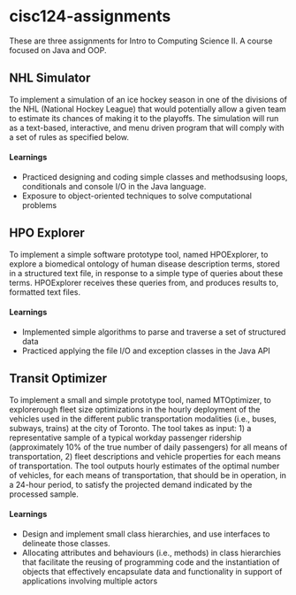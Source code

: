 # cisc124-assignments
These are three assignments for Intro to Computing Science II. A course focused on Java and OOP.

## NHL Simulator
To implement a simulation of an ice hockey season in one of the divisions of the NHL (National Hockey League) that would potentially allow a given team to estimate its chances of making it to the playoffs. The simulation will run as a text-based, interactive, and menu driven program that will comply with a set of rules as specified below.
#### Learnings
* Practiced designing and coding simple classes and methodsusing loops, conditionals and console I/O in the Java language.
* Exposure to object-oriented techniques to solve computational problems



## HPO Explorer
To implement a simple software prototype tool, named HPOExplorer, to explore a biomedical ontology of human disease description terms, stored in a structured text file, in response to a simple type of queries about these terms. HPOExplorer receives these queries from, and produces results to, formatted text files.
#### Learnings
* Implemented simple algorithms to parse and traverse a set of structured data
* Practiced applying the file I/O and exception classes in the Java API



## Transit Optimizer
To implement a small and simple prototype tool, named MTOptimizer, to explorerough fleet size optimizations in the hourly deployment of the vehicles used in the different public transportation modalities (i.e., buses, subways, trains) at the city of Toronto. The tool takes as input: 1) a representative sample of a typical workday passenger ridership (approximately 10% of the true number of daily passengers) for all means of transportation, 2) fleet descriptions and vehicle properties for each means of transportation. The tool outputs hourly estimates of the optimal number of vehicles, for each means of transportation, that should be in operation, in a 24-hour period, to satisfy the projected demand indicated by the processed sample.
#### Learnings
* Design and implement small class hierarchies, and use interfaces to delineate those classes.
* Allocating attributes and behaviours (i.e., methods) in class hierarchies that facilitate the reusing of programming code and the instantiation of objects that effectively encapsulate data and functionality in support of applications involving multiple actors
